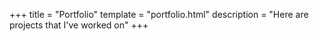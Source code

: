 +++
title = "Portfolio"
template  = "portfolio.html"
description = "Here are projects that I've worked on"
+++